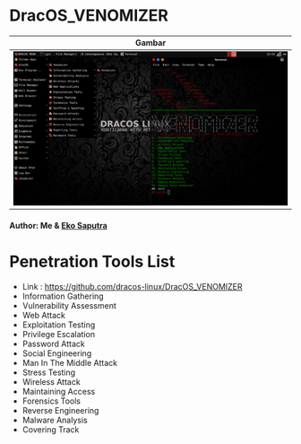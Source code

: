 # DracOS_VENOMIZER
| Gambar |
| ------ |
|![](https://github.com/dracos-linux/DracOS_VENOMIZER/blob/main/img/vnm.png) |

#### Author: Me & [Eko Saputra](https://github.com/ekovegeance)

# Penetration Tools List 
- Link : https://github.com/dracos-linux/DracOS_VENOMIZER 
- Information Gathering
- Vulnerability Assessment
- Web Attack
- Exploitation Testing
- Privilege Escalation
- Password Attack
- Social Engineering
- Man In The Middle Attack
- Stress Testing
- Wireless Attack
- Maintaining Access
- Forensics Tools
- Reverse Engineering
- Malware Analysis
- Covering Track
